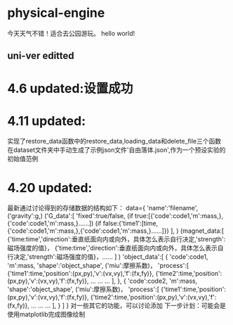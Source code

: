 # physical-engine
今天天气不错！适合去公园游玩。
hello world!
## uni-ver editted
# 4.6 updated:设置成功
# 4.11 updated:
实现了restore_data函数中的restore_data,loading_data和delete_file三个函数
在dataset文件夹中手动生成了示例json文件'自由落体.json',作为一个预设实验的初始值范例
# 4.20 updated:
最新通过讨论得到的存储数据的结构如下：
data={
    'name':'filename',
    ('gravity':g,)
    ('G_data':[
            'fixed':true/false,
            (if true:[{'code':code1,'m':mass,},{'code':code1,'m':mass,}……])
            (if false:{'time1':[time,{'code':code1,'m':mass,},{'code':code1,'m':mass,}……]})
        ],
    )
    (magnet_data:[
            {'time:time','direction':垂直纸面向内或向外，具体怎么表示自行决定,'strength':磁场强度的值}，
            {'time:time','direction':垂直纸面向内或向外，具体怎么表示自行决定,'strength':磁场强度的值}，……
        ]
    )
    'object_data':[
        {
            'code':code1,
            'm':mass,
            'shape':'object_shape',
            ('miu':摩擦系数)，
            'process':[
                {'time1':time,'position':(px,py),'v':(vx,vy),'f':(fx,fy)},
                {'time2':time,'position':(px,py),'v':(vx,vy),'f':(fx,fy)},
                …
                …
                …
            ],
        },
        {
            'code':code2,
            'm':mass,
            'shape':'object_shape',
            ('miu':摩擦系数)，
            'process':[
                {'time1':time,'position':(px,py),'v':(vx,vy),'f':(fx,fy)},
                {'time2':time,'position':(px,py),'v':(vx,vy),'f':(fx,fy)},
                …
                …
                …
            ],
        }
    ]
}
对一些其它的功能，可以讨论添加
下一步计划：可能会是使用matplotlib完成图像绘制
